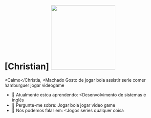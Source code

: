# [Christian] <img src="https://media.giphy.com/media/5UqWIbfRyfTjaRulMO/giphy.gif" width="210px">
 <Calmo</Christia, <Machado Gosto de jogar bola assistir serie comer hamburguer jogar videogame 

- 🚀 Atualmente estou aprendendo: <Desenvolvimento de sistemas e inglês
- 💬 Pergunte-me sobre: Jogar bola jogar video game
- 📣 Nós podemos falar em: <Jogos series qualquer coisa
